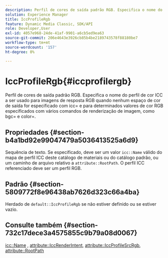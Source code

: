 ```yaml
---
description: Perfil de cores de saída padrão RGB. Especifica o nome do perfil de cor ICC a ser usado para imagens de resposta RGB quando nenhum espaço de cor de saída for especificado com icc= e para determinados valores de cor RGB especificados com vários comandos de renderização de imagem, como bgc= e color=.
solution: Experience Manager
title: IccProfileRgb
feature: Dynamic Media Classic, SDK/API
role: Developer,User
exl-id: 4057e968-24de-41af-9901-a6cb5ed9ea63
source-git-commit: 206e4643e3926cb85b4be2189743578f88180be7
workflow-type: tm+mt
source-wordcount: '157'
ht-degree: 0%

---
```


# IccProfileRgb{#iccprofilergb}

Perfil de cores de saída padrão RGB. Especifica o nome do perfil de cor ICC a ser usado para imagens de resposta RGB quando nenhum espaço de cor de saída for especificado com icc= e para determinados valores de cor RGB especificados com vários comandos de renderização de imagem, como bgc= e color=.

## Propriedades {#section-b4a1bd92e99047479a5036413525a6d9}

Sequência de texto. Se especificado, deve ser um valor `icc::Name` válido do mapa de perfil ICC deste catálogo de materiais ou do catálogo padrão, ou um caminho de arquivo relativo a `attribute::RootPath`. O perfil ICC referenciado deve ser um perfil RGB.

## Padrão {#section-5809772f8e96438ab7626d323c66a4ba}

Herdado de `default::IccProfileRgb` se não estiver definido ou se estiver vazio.

## Consulte também {#section-732c17dece3a4575855c9b79a08d0067}

[icc::Name](../../../../../ir-api/material-cat/image-rendering-api-ref/c-ir-material-catalog/c-ir-icc-profile-map-reference/r-ir-name-icc.md#reference-7a293ede360e433782575f8f6a562ac2) ,  [attribute::IccRenderIntent](../../../../../ir-api/material-cat/image-rendering-api-ref/c-ir-material-catalog/c-ir-attributes-reference/r-ir-iccrenderintent.md#reference-3b80b7a4c25545a593c5076f318b5c40),  [attribute::IccProfileSrcRgb](../../../../../ir-api/material-cat/image-rendering-api-ref/c-ir-material-catalog/c-ir-attributes-reference/r-ir-iccprofilesrcrgb.md#reference-2fb0f7cfc6e74813b82cd98ae165bd49),  [attribute::RootPath](../../../../../ir-api/material-cat/image-rendering-api-ref/c-ir-material-catalog/c-ir-attributes-reference/r-ir-rootpath.md#reference-a4d7c96b62e14fcbad1740c702f160f3)
